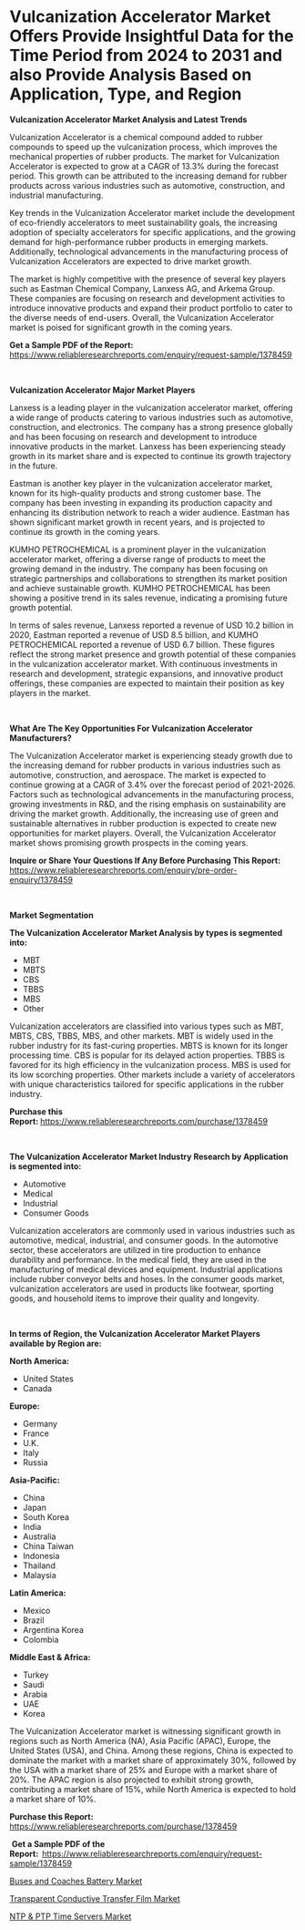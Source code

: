 <p><h1>Vulcanization Accelerator Market Offers Provide Insightful Data for the Time Period from 2024 to 2031 and also Provide Analysis Based on Application, Type, and Region</h1></p><p><strong>Vulcanization Accelerator Market Analysis and Latest Trends</strong></p>
<p><p>Vulcanization Accelerator is a chemical compound added to rubber compounds to speed up the vulcanization process, which improves the mechanical properties of rubber products. The market for Vulcanization Accelerator is expected to grow at a CAGR of 13.3% during the forecast period. This growth can be attributed to the increasing demand for rubber products across various industries such as automotive, construction, and industrial manufacturing.</p><p>Key trends in the Vulcanization Accelerator market include the development of eco-friendly accelerators to meet sustainability goals, the increasing adoption of specialty accelerators for specific applications, and the growing demand for high-performance rubber products in emerging markets. Additionally, technological advancements in the manufacturing process of Vulcanization Accelerators are expected to drive market growth.</p><p>The market is highly competitive with the presence of several key players such as Eastman Chemical Company, Lanxess AG, and Arkema Group. These companies are focusing on research and development activities to introduce innovative products and expand their product portfolio to cater to the diverse needs of end-users. Overall, the Vulcanization Accelerator market is poised for significant growth in the coming years.</p></p>
<p><strong>Get a Sample PDF of the Report:&nbsp;</strong> <a href="https://www.reliableresearchreports.com/enquiry/request-sample/1378459">https://www.reliableresearchreports.com/enquiry/request-sample/1378459</a></p>
<p>&nbsp;</p>
<p><strong>Vulcanization Accelerator Major Market Players</strong></p>
<p><p>Lanxess is a leading player in the vulcanization accelerator market, offering a wide range of products catering to various industries such as automotive, construction, and electronics. The company has a strong presence globally and has been focusing on research and development to introduce innovative products in the market. Lanxess has been experiencing steady growth in its market share and is expected to continue its growth trajectory in the future.</p><p>Eastman is another key player in the vulcanization accelerator market, known for its high-quality products and strong customer base. The company has been investing in expanding its production capacity and enhancing its distribution network to reach a wider audience. Eastman has shown significant market growth in recent years, and is projected to continue its growth in the coming years.</p><p>KUMHO PETROCHEMICAL is a prominent player in the vulcanization accelerator market, offering a diverse range of products to meet the growing demand in the industry. The company has been focusing on strategic partnerships and collaborations to strengthen its market position and achieve sustainable growth. KUMHO PETROCHEMICAL has been showing a positive trend in its sales revenue, indicating a promising future growth potential.</p><p>In terms of sales revenue, Lanxess reported a revenue of USD 10.2 billion in 2020, Eastman reported a revenue of USD 8.5 billion, and KUMHO PETROCHEMICAL reported a revenue of USD 6.7 billion. These figures reflect the strong market presence and growth potential of these companies in the vulcanization accelerator market. With continuous investments in research and development, strategic expansions, and innovative product offerings, these companies are expected to maintain their position as key players in the market.</p></p>
<p>&nbsp;</p>
<p><strong>What Are The Key Opportunities For Vulcanization Accelerator Manufacturers?</strong></p>
<p><p>The Vulcanization Accelerator market is experiencing steady growth due to the increasing demand for rubber products in various industries such as automotive, construction, and aerospace. The market is expected to continue growing at a CAGR of 3.4% over the forecast period of 2021-2026. Factors such as technological advancements in the manufacturing process, growing investments in R&D, and the rising emphasis on sustainability are driving the market growth. Additionally, the increasing use of green and sustainable alternatives in rubber production is expected to create new opportunities for market players. Overall, the Vulcanization Accelerator market shows promising growth prospects in the coming years.</p></p>
<p><strong>Inquire or Share Your Questions If Any Before Purchasing This Report:</strong> <a href="https://www.reliableresearchreports.com/enquiry/pre-order-enquiry/1378459">https://www.reliableresearchreports.com/enquiry/pre-order-enquiry/1378459</a></p>
<p>&nbsp;</p>
<p><strong>Market Segmentation</strong></p>
<p><strong>The Vulcanization Accelerator Market Analysis by types is segmented into:</strong></p>
<p><ul><li>MBT</li><li>MBTS</li><li>CBS</li><li>TBBS</li><li>MBS</li><li>Other</li></ul></p>
<p><p>Vulcanization accelerators are classified into various types such as MBT, MBTS, CBS, TBBS, MBS, and other markets. MBT is widely used in the rubber industry for its fast-curing properties. MBTS is known for its longer processing time. CBS is popular for its delayed action properties. TBBS is favored for its high efficiency in the vulcanization process. MBS is used for its low scorching properties. Other markets include a variety of accelerators with unique characteristics tailored for specific applications in the rubber industry.</p></p>
<p><strong>Purchase this Report:&nbsp;</strong><a href="https://www.reliableresearchreports.com/purchase/1378459">https://www.reliableresearchreports.com/purchase/1378459</a></p>
<p>&nbsp;</p>
<p><strong>The Vulcanization Accelerator Market Industry Research by Application is segmented into:</strong></p>
<p><ul><li>Automotive</li><li>Medical</li><li>Industrial</li><li>Consumer Goods</li></ul></p>
<p><p>Vulcanization accelerators are commonly used in various industries such as automotive, medical, industrial, and consumer goods. In the automotive sector, these accelerators are utilized in tire production to enhance durability and performance. In the medical field, they are used in the manufacturing of medical devices and equipment. Industrial applications include rubber conveyor belts and hoses. In the consumer goods market, vulcanization accelerators are used in products like footwear, sporting goods, and household items to improve their quality and longevity.</p></p>
<p>&nbsp;</p>
<p><strong>In terms of Region, the Vulcanization Accelerator Market Players available by Region are:</strong></p>
<p>
    <p> <strong> North America: </strong>
        <ul>
            <li>United States</li>
            <li>Canada</li>
        </ul>
        </p> 
    <p> <strong> Europe: </strong>
        <ul>
            <li>Germany</li>
            <li>France</li>
            <li>U.K.</li>
            <li>Italy</li>
            <li>Russia</li>
        </ul>
        </p> 
    <p> <strong> Asia-Pacific: </strong>
        <ul>
            <li>China</li>
            <li>Japan</li>
            <li>South Korea</li>
            <li>India</li>
            <li>Australia</li>
            <li>China Taiwan</li>
            <li>Indonesia</li>
            <li>Thailand</li>
            <li>Malaysia</li>
        </ul>
        </p> 
    <p> <strong> Latin America: </strong>
        <ul>
            <li>Mexico</li>
            <li>Brazil</li>
            <li>Argentina Korea</li>
            <li>Colombia</li>
        </ul>
        </p> 
    <p> <strong> Middle East & Africa: </strong>
        <ul>
            <li>Turkey</li>
            <li>Saudi</li>
            <li>Arabia</li>
            <li>UAE</li>
            <li>Korea</li>
        </ul>
    </p>
    </p>
<p><p>The Vulcanization Accelerator market is witnessing significant growth in regions such as North America (NA), Asia Pacific (APAC), Europe, the United States (USA), and China. Among these regions, China is expected to dominate the market with a market share of approximately 30%, followed by the USA with a market share of 25% and Europe with a market share of 20%. The APAC region is also projected to exhibit strong growth, contributing a market share of 15%, while North America is expected to hold a market share of 10%.</p></p>
<p><strong>Purchase this Report: </strong><a href="https://www.reliableresearchreports.com/purchase/1378459">https://www.reliableresearchreports.com/purchase/1378459</a></p>
<p>&nbsp;<strong>Get a Sample PDF of the Report:&nbsp;&nbsp;</strong><a href="https://www.reliableresearchreports.com/enquiry/request-sample/1378459">https://www.reliableresearchreports.com/enquiry/request-sample/1378459</a></p>
<p><strong></strong></p>
<p><p><a href="https://view.publitas.com/reportprime-1/buses-and-coaches-battery-market-research-report-forecasted-for-period-from-2024-2031-by-market-type-market-application-and-region/">Buses and Coaches Battery Market</a></p><p><a href="https://view.publitas.com/reportprime-1/transparent-conductive-transfer-film-market-size-and-examines-its-market-scope-with-a-primary-focus-on-growth-opportunities-and-forecasted-trends-spanning-from-2023-to-2030/">Transparent Conductive Transfer Film Market</a></p><p><a href="https://view.publitas.com/reportprime-1/ntp-ptp-time-servers-market-size-and-examines-its-market-scope-with-a-primary-focus-on-growth-opportunities-and-forecasted-trends-spanning-from-2023-to-2030/">NTP & PTP Time Servers Market</a></p></p>